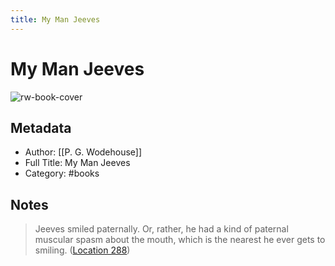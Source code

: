 ```yaml
---
title: My Man Jeeves
---
```

# My Man Jeeves

![rw-book-cover](https://images-na.ssl-images-amazon.com/images/I/41gOUSMgMPL._SL200_.jpg)

## Metadata
- Author: [[P. G. Wodehouse]]
- Full Title: My Man Jeeves
- Category: #books

## Notes
> Jeeves smiled paternally. Or, rather, he had a kind of paternal muscular spasm about the mouth, which is the nearest he ever gets to smiling. ([Location 288](https://readwise.io/to_kindle?action=open&asin=B00PA6Q5MQ&location=288))

